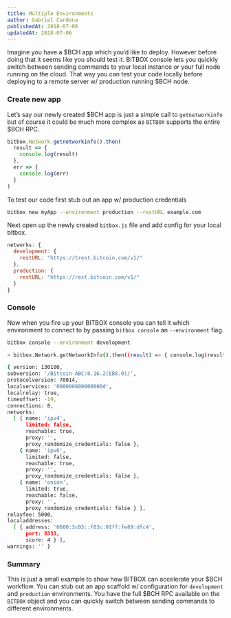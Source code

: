 ```yaml
---
title: Multiple Environments
author: Gabriel Cardona
publishedAt: 2018-07-06
updatedAt: 2018-07-06
---
```


Imagine you have a $BCH app which you’d like to deploy. However before doing that it seems like you should test it. BITBOX console lets you quickly switch between sending commands to your local instance or your full node running on the cloud. That way you can test your code locally before deploying to a remote server w/ production running $BCH node.

### Create new app

Let’s say our newly created $BCH app is just a simple call to `getnetworkinfo` but of course it could be much more complex as `BITBOX` supports the entire $BCH RPC.

```javascript
bitbox.Network.getnetworkinfo().then(
  result => {
    console.log(result)
  },
  err => {
    console.log(err)
  }
)
```

To test our code first stub out an app w/ production credentials

```bash
bitbox new myApp --environment production --restURL example.com
```

Next open up the newly created `bitbox.js` file and add config for your local bitbox.

```javascript
networks: {
  development: {
    restURL: "https://trest.bitcoin.com/v1/"
  },
  production: {
    restURL: "https://rest.bitcoin.com/v1/"
  }
}
```

### Console

Now when you fire up your BITBOX console you can tell it which environment to connect to by passing `bitbox console` an `--environment` flag.

```bash
bitbox console --environment development

> bitbox.Network.getNetworkInfo().then((result) => { console.log(result); }, (err) => { console.log(err); });

{ version: 130100,
subversion: '/Bitcoin ABC:0.16.2(EB8.0)/',
protocolversion: 70014,
localservices: '000000000000000d',
localrelay: true,
timeoffset: -19,
connections: 8,
networks:
  [ { name: 'ipv4',
      limited: false,
      reachable: true,
      proxy: '',
      proxy_randomize_credentials: false },
    { name: 'ipv6',
      limited: false,
      reachable: true,
      proxy: '',
      proxy_randomize_credentials: false },
    { name: 'onion',
      limited: true,
      reachable: false,
      proxy: '',
      proxy_randomize_credentials: false } ],
relayfee: 5000,
localaddresses:
  [ { address: '0600:3c03::f03c:91ff:fe89:dfc4',
      port: 8333,
      score: 4 } ],
warnings: '' }
```

### Summary

This is just a small example to show how BITBOX can accelerate your \$BCH workflow. You can stub out an app scaffold w/ configuration for `development` and `production` environments. You have the full \$BCH RPC available on the `BITBOX` object and you can quickly switch between sending commands to different environments.
